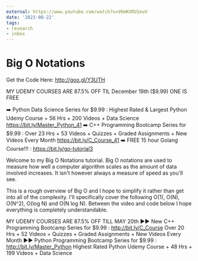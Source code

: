 ```yaml
---
external: https://www.youtube.com/watch?v=V6mKVRU1evU
date: '2023-08-22'
tags:
- research
- inbox
---
```


# Big O Notations

Get the Code Here: http://goo.gl/Y3UTH

MY UDEMY COURSES ARE 87.5% OFF TIL December 19th ($9.99) ONE IS FREE

➡️ Python Data Science Series for $9.99 : Highest Rated & Largest Python Udemy Course + 56 Hrs + 200 Videos + Data Science https://bit.ly/Master_Python_41
➡️ C++ Programming Bootcamp Series for $9.99 : Over 23 Hrs + 53 Videos + Quizzes + Graded Assignments + New Videos Every Month https://bit.ly/C_Course_41
➡️ FREE 15 hour Golang Course!!! : https://bit.ly/go-tutorial3

Welcome to my Big O Notations tutorial. Big O notations are used to measure how well a computer algorithm scales as the amount of data involved increases. It isn't however always a measure of speed as you'll see.

This is a rough overview of Big O and I hope to simplify it rather than get into all of the complexity. I'll specifically cover the following O(1), O(N), O(N^2), O(log N) and O(N log N). Between the video and code below I hope everything is completely understandable.

MY UDEMY COURSES ARE 87.5% OFF TILL MAY 20th
►► New C++ Programming Bootcamp Series for $9.99 : http://bit.ly/C_Course
Over 20 Hrs + 52 Videos + Quizzes + Graded Assignments + New Videos Every Month
►► Python Programming Bootcamp Series for $9.99 : http://bit.ly/Master_Python
Highest Rated Python Udemy Course + 48 Hrs + 199 Videos + Data Science
